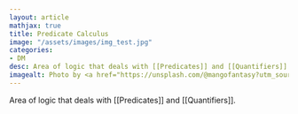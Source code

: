 ```yaml
---
layout: article
mathjax: true
title: Predicate Calculus
image: "/assets/images/img_test.jpg"
categories:
- DM
desc: Area of logic that deals with [[Predicates]] and [[Quantifiers]]. 
imagealt: Photo by <a href="https://unsplash.com/@mangofantasy?utm_source=unsplash&utm_medium=referral&utm_content=creditCopyText">Tim Johnson</a> on <a href="https://unsplash.com/s/photos/logic?utm_source=unsplash&utm_medium=referral&utm_content=creditCopyText">Unsplash</a>
---
```

Area of logic that deals with [[Predicates]] and [[Quantifiers]].